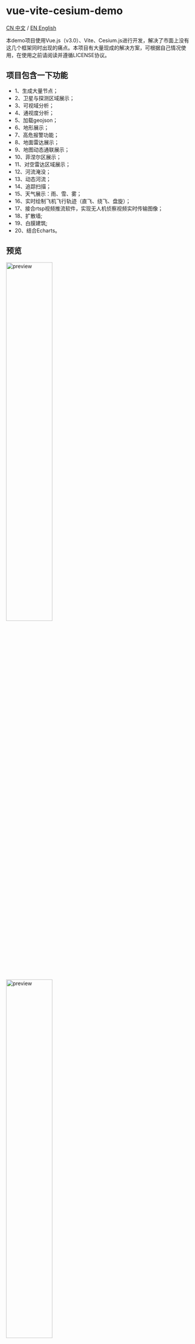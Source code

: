 # vue-vite-cesium-demo
[CN 中文](./README.md) / [EN English](./README-EN.md)

本demo项目使用Vue.js（v3.0）、Vite、Cesium.js进行开发，解决了市面上没有这几个框架同时出现的痛点。本项目有大量现成的解决方案，可根据自己情况使用，在使用之前请阅读并遵循LICENSE协议。
## 项目包含一下功能
  -  1、生成大量节点；
  -  2、卫星与探测区域展示；
  -  3、可视域分析；
  -  4、通视度分析；
  -  5、加载geojson；
  -  6、地形展示；
  -  7、高危报警功能；
  -  8、地面雷达展示；
  -  9、地图动态通联展示；
  -  10、菲涅尔区展示；
  -  11、对空雷达区域展示；
  -  12、河流淹没；
  -  13、动态河流；
  -  14、追踪扫描；
  -  15、天气展示：雨、雪、雾；
  -  16、实时绘制飞机飞行轨迹（直飞、绕飞、盘旋）；
  -  17、接合rtsp视频推流软件，实现无人机侦察视频实时传输图像；
  -  18、扩散墙;
  -  19、白膜建筑;
  -  20、结合Echarts。
## 预览
<img src="https://i.ibb.co/yn50yz5/earth.jpg" width="50%" alt="preview" />

<img src="https://i.ibb.co/HFgPbFB/pushing.jpg" width="50%" alt="preview" />

<img src="https://i.ibb.co/x6KKxVn/jietu.png" width="50%" alt="preview" />

<img src="https://i.ibb.co/7SwqVKK/xxx.png" width="50%" alt="preview" />

<img src="https://i.ibb.co/yPCcMwp/yyy.png" width="50%" alt="preview" />

## 在线网站
[https://lihanqiang.github.io/vue-vite-cesium-demo/](https://lihanqiang.github.io/vue-vite-cesium-demo/)

## Demo结构
  - public
  - > geojson
  - > models
  - > plugins
  - > tilesets
  - > setting.js
  - src
  - > assets
  - > cesiumUtils
  - > components
  - > mocks
  - > styles
  - > App.vue
  - > main.js
### cesiumUtils:
请重点关注该文件夹，提供本demo的大量工具函数。
### 项目运行
使用npm（也可以使用yarn）进行项目依赖安装。进入项目根目录运行下列代码：
```bash
npm install or yarn
npm run dev or yarn run dev
```
运行: `npm run dev` 命令报下面类似错误, 在项目根目录执行命令: `node .\node_modules\esbuild\install.js`。
  ```bash
  Error: spawn H:\node_modules\esbuild\esbuild.exe ENOENT
    at Process.ChildProcess._handle.onexit (node:internal/child_process:282:19)
    at onErrorNT (node:internal/child_process:477:16)
  Emitted 'error' event on ChildProcess instance at:
    at Process.ChildProcess._handle.onexit (node:internal/child_process:288:12)
    at onErrorNT (node:internal/child_process:477:16)
    at processTicksAndRejections (node:internal/process/task_queues:83:21) {
    errno: -4058,
    path: 'H:\node_modules\\esbuild\\esbuild.exe',
    spawnargs: [ '--service=0.12.9', '--ping' ]
  }
  ```
### RTSP项目运行说明
本项目使用开源的WEB RTSP视频推流方案，下载解压缩你在网络上下载的视频推流软件，按照说明安装和部署。关注```setting.js```进行协议端口配置。也可按照我的RTSP方案进行配置：

#### 下载
链接：https://pan.baidu.com/s/1Hovu2CRr8N7MOlKm1MsPNw?pwd=txvg

#### 安装
* 将文件解压后放置于`D:\rtsp`目录下:

<img src="https://i.ibb.co/0BFtJ1z/2023-03-16-135523.png" width="50%" alt="preview" />

* 首先安装`vc++lib_v2020.8.2.exe`。

#### 运行
* 以管理员身份打开`cmd`，进入`D:/rtsp/h5s-r10.8.0330.20-win64-release`目录。

* 先运行`regservice.bat`，再运行`h5ss.bat`。

* 点击`UAV detection (video streaming)`按钮，在界面左上角即可看到画面。

### 说明
本项目的代码，大部分为自创（70%以上），也有少部分代码借鉴他人，如有侵权问题，请联系删除。
### TIPS
.env.development以及.env.production文件为开发环境和生产环境的配置文件，这里的 `VITE_BUILD_PATH_PREFIX` 变量是本系统部署时（ https://lihanqiang.github.io/vue-vite-cesium-demo/ ），因为有 `/vue-vite-cesium-demo` 的缘故，需要在引用 `/public` 静态文件时，加上`/vue-vite-cesium-demo`前缀。

** 在一般情况下，你只需设置 `VITE_BUILD_PATH_PREFIX=''` ，完成后打包发布即可。**
